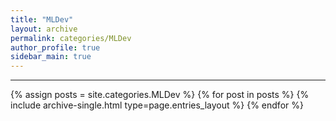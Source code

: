 ```yaml
---
title: "MLDev"
layout: archive
permalink: categories/MLDev
author_profile: true
sidebar_main: true
---
```


<!-- 공백이 포함되어 있는 카테고리 이름의 경우 site.categories['a b c'] 이런식으로! -->

***

{% assign posts = site.categories.MLDev %}
{% for post in posts %} {% include archive-single.html type=page.entries_layout %} {% endfor %}